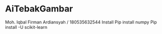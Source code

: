 # AiTebakGambar
Moh. Iqbal Firman Ardiansyah / 180535632544
Install
Pip install numpy
Pip install -U scikit-learn
